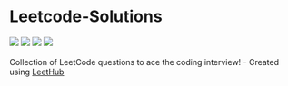 # Leetcode-Solutions
![](https://img.shields.io/github/last-commit/rakib-hasan-455/Leetcode-Solutions)
![](https://tokei.rs/b1/github/rakib-hasan-455/Leetcode-Solutions?category=files)
![](https://img.shields.io/tokei/lines/github/rakib-hasan-455/Leetcode-Solutions)
![](https://img.shields.io/github/repo-size/rakib-hasan-455/Leetcode-Solutions)
<br><br>
Collection of LeetCode questions to ace the coding interview! - Created using [LeetHub](https://github.com/QasimWani/LeetHub)
